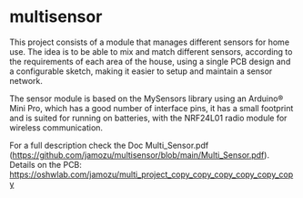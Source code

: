 # multisensor
This project consists of a module that manages different sensors for home use. The idea is to be able to mix and match different sensors, according to the requirements of each area of the house, using a single PCB design and a configurable sketch, making it easier to setup and maintain a sensor network.

The sensor module is based on the MySensors library using an Arduino® Mini Pro, which has a good number of interface pins, it has a small footprint and is suited for running on batteries, with the NRF24L01 radio module for wireless communication.

For a full description check the Doc Multi_Sensor.pdf (https://github.com/jamozu/multisensor/blob/main/Multi_Sensor.pdf).
Details on the PCB: https://oshwlab.com/jamozu/multi_project_copy_copy_copy_copy_copy_copy

